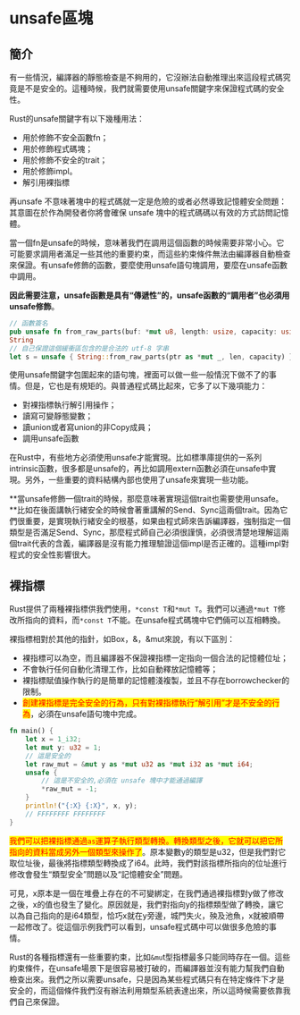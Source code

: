 # unsafe區塊

## 簡介

有一些情況，編譯器的靜態檢查是不夠用的，它沒辦法自動推理出來這段程式碼究竟是不是安全的。這種時候，我們就需要使用unsafe關鍵字來保證程式碼的安全性。

Rust的unsafe關鍵字有以下幾種用法：

* 用於修飾不安全函數fn；
* 用於修飾程式碼塊；
* 用於修飾不安全的trait；
* 用於修飾impl。
* 解引用裸指標

再unsafe 不意味著塊中的程式碼就一定是危險的或者必然導致記憶體安全問題：其意圖在於作為開發者你將會確保 unsafe 塊中的程式碼碼以有效的方式訪問記憶體。

當一個fn是unsafe的時候，意味著我們在調用這個函數的時候需要非常小心。它可能要求調用者滿足一些其他的重要約束，而這些約束條件無法由編譯器自動檢查來保證。有unsafe修飾的函數，要麼使用unsafe語句塊調用，要麼在unsafe函數中調用。

**因此需要注意，unsafe函數是具有“傳遞性”的，unsafe函數的“調用者”也必須用unsafe修飾**。

```rust
// 函數簽名
pub unsafe fn from_raw_parts(buf: *mut u8, length: usize, capacity: usize) ->
String
// 自己保證這個緩衝區包含的是合法的 utf-8 字串
let s = unsafe { String::from_raw_parts(ptr as *mut _, len, capacity) } ;
```

使用unsafe關鍵字包圍起來的語句塊，裡面可以做一些一般情況下做不了的事情。但是，它也是有規矩的。與普通程式碼比起來，它多了以下幾項能力：

* 對裸指標執行解引用操作；
* 讀寫可變靜態變數；
* 讀union或者寫union的非Copy成員；
* 調用unsafe函數

在Rust中，有些地方必須使用unsafe才能實現。比如標準庫提供的一系列intrinsic函數，很多都是unsafe的，再比如調用extern函數必須在unsafe中實現。另外，一些重要的資料結構內部也使用了unsafe來實現一些功能。

**當unsafe修飾一個trait的時候，那麼意味著實現這個trait也需要使用unsafe。**比如在後面講執行緒安全的時候會著重講解的Send、Sync這兩個trait。因為它們很重要，是實現執行緒安全的根基，如果由程式師來告訴編譯器，強制指定一個類型是否滿足Send、Sync，那麼程式師自己必須很謹慎，必須很清楚地理解這兩個trait代表的含義，編譯器是沒有能力推理驗證這個impl是否正確的。這種impl對程式的安全性影響很大。

## 裸指標

Rust提供了兩種裸指標供我們使用，`*const T`和`*mut T`。我們可以通過`*mut T`修改所指向的資料，而`*const T`不能。在unsafe程式碼塊中它們倆可以互相轉換。

裸指標相對於其他的指針，如Box，&，\&mut來說，有以下區別：

* 裸指標可以為空，而且編譯器不保證裸指標一定指向一個合法的記憶體位址；
* 不會執行任何自動化清理工作，比如自動釋放記憶體等；
* 裸指標賦值操作執行的是簡單的記憶體淺複製，並且不存在borrowchecker的限制。
* <mark style="color:red;">創建裸指標是完全安全的行為，只有對裸指標執行“解引用”才是不安全的行為</mark>，必須在unsafe語句塊中完成。

```rust
fn main() {
    let x = 1_i32;
    let mut y: u32 = 1;
    // 這是安全的
    let raw_mut = &mut y as *mut u32 as *mut i32 as *mut i64;
    unsafe {
        // 這是不安全的,必須在 unsafe 塊中才能通過編譯
        *raw_mut = -1;
    }
    println!("{:X} {:X}", x, y);
    // FFFFFFFF FFFFFFFF
}
```

<mark style="color:red;">我們可以把裸指標通過</mark><mark style="color:red;">`as`</mark><mark style="color:red;">運算子執行類型轉換。轉換類型之後，它就可以把它所指向的資料當成另外一個類型來操作了</mark>。原本變數y的類型是u32，但是我們對它取位址後，最後將指標類型轉換成了i64。此時，我們對該指標所指向的位址進行修改會發生“類型安全”問題以及“記憶體安全”問題。

可見，x原本是一個在堆疊上存在的不可變綁定，在我們通過裸指標對y做了修改之後，x的值也發生了變化。原因就是，我們對指向y的指標類型做了轉換，讓它以為自己指向的是i64類型，恰巧x就在y旁邊，城門失火，殃及池魚，x就被順帶一起修改了。從這個示例我們可以看到，unsafe程式碼中可以做很多危險的事情。

Rust的各種指標還有一些重要約束，比如`&mu`t型指標最多只能同時存在一個。這些約束條件，在unsafe場景下是很容易被打破的，而編譯器並沒有能力幫我們自動檢查出來。我們之所以需要unsafe，只是因為某些程式碼只有在特定條件下才是安全的，而這個條件我們沒有辦法利用類型系統表達出來，所以這時候需要依靠我們自己來保證。
